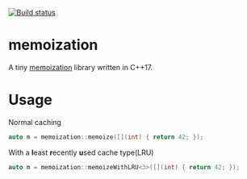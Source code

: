 [![Build status][ci-image]][ci-link]
# memoization
A tiny [memoization] library written in C++17.
# Usage
Normal caching 
```c++
auto m = memoization::memoize([](int) { return 42; });
```
With a **l**east **r**ecently **u**sed cache type(LRU)
```c++
auto m = memoization::memoizeWithLRU<3>([](int) { return 42; });
```

[ci-image]: https://github.com/juxeii/memoization/workflows/build/badge.svg
[ci-link]: https://github.com/juxeii/memoization/actions?query=workflow%3Abuild
[memoization]: https://en.wikipedia.org/wiki/Memoization